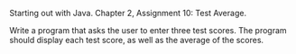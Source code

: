 Starting out with Java. Chapter 2, Assignment 10: Test Average.

Write a program that asks the user to enter three test scores. The program should display
each test score, as well as the average of the scores.
